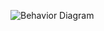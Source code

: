 
![Behavior Diagram](https://user-images.githubusercontent.com/81633037/142993959-c88d2321-4bcc-42b6-b550-c46916946d64.png)
